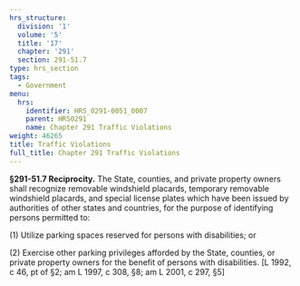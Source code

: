 ```yaml
---
hrs_structure:
  division: '1'
  volume: '5'
  title: '17'
  chapter: '291'
  section: 291-51.7
type: hrs_section
tags:
  - Government
menu:
  hrs:
    identifier: HRS_0291-0051_0007
    parent: HRS0291
    name: Chapter 291 Traffic Violations
weight: 46265
title: Traffic Violations
full_title: Chapter 291 Traffic Violations
---
```

**§291-51.7 Reciprocity.** The State, counties, and private property owners shall recognize removable windshield placards, temporary removable windshield placards, and special license plates which have been issued by authorities of other states and countries, for the purpose of identifying persons permitted to:

(1) Utilize parking spaces reserved for persons with disabilities; or

(2) Exercise other parking privileges afforded by the State, counties, or private property owners for the benefit of persons with disabilities. [L 1992, c 46, pt of §2; am L 1997, c 308, §8; am L 2001, c 297, §5]